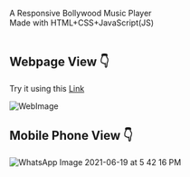 A Responsive Bollywood Music Player
<br>
Made with HTML+CSS+JavaScript(JS)
<br><br>
<h2>Webpage View &#128071;</h2>

Try it using this <a href="https://wonderful-bassi-294565.netlify.app/music%20player/">Link</a>

![WebImage](https://user-images.githubusercontent.com/60263821/122641579-e6224c00-d123-11eb-96ca-0af000917ad5.png)

<h2>Mobile Phone View &#128071;</h2>

![WhatsApp Image 2021-06-19 at 5 42 16 PM](https://user-images.githubusercontent.com/60263821/122642024-14089000-d126-11eb-853b-5c2752409b7b.jpeg)



